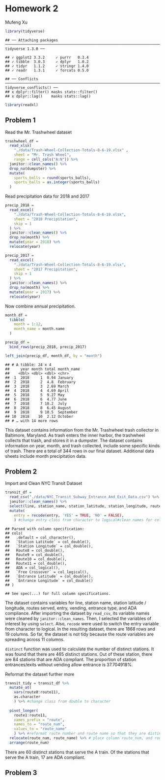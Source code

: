 Homework 2
================
Mufeng Xu

``` r
library(tidyverse)
```

    ## ── Attaching packages ──────────────────────────────────────────────────────────────────────────────── tidyverse 1.3.0 ──

    ## ✓ ggplot2 3.3.2     ✓ purrr   0.3.4
    ## ✓ tibble  3.0.3     ✓ dplyr   1.0.2
    ## ✓ tidyr   1.1.2     ✓ stringr 1.4.0
    ## ✓ readr   1.3.1     ✓ forcats 0.5.0

    ## ── Conflicts ─────────────────────────────────────────────────────────────────────────────────── tidyverse_conflicts() ──
    ## x dplyr::filter() masks stats::filter()
    ## x dplyr::lag()    masks stats::lag()

``` r
library(readxl)
```

## Problem 1

Read the Mr. Trashwheel dataset

``` r
trashwheel_df = 
  read_xlsx(
    "./data/Trash-Wheel-Collection-Totals-8-6-19.xlsx" ,
    sheet = "Mr. Trash Wheel",
    range = cell_cols("A:N")) %>% 
  janitor::clean_names() %>% 
  drop_na(dumpster) %>% 
  mutate(
    sports_balls = round(sports_balls),
    sports_balls = as.integer(sports_balls)
  )
```

Read precipitation data for 2018 and 2017

``` r
precip_2018 = 
  read_excel(
    "./data/Trash-Wheel-Collection-Totals-8-6-19.xlsx",
    sheet = "2018 Precipitation",
    skip = 1
  ) %>% 
  janitor::clean_names() %>% 
  drop_na(month) %>% 
  mutate(year = 2018) %>% 
  relocate(year)

precip_2017 = 
  read_excel(
    "./data/Trash-Wheel-Collection-Totals-8-6-19.xlsx",
    sheet = "2017 Precipitation",
    skip = 1
  ) %>% 
  janitor::clean_names() %>% 
  drop_na(month) %>% 
  mutate(year = 2017) %>% 
  relocate(year)
```

Now combine annual precipitation.

``` r
month_df =
  tibble(
    month = 1:12,
    month_name = month.name
  )

precip_df = 
  bind_rows(precip_2018, precip_2017) 

left_join(precip_df, month_df, by = "month")
```

    ## # A tibble: 24 x 4
    ##     year month total month_name
    ##    <dbl> <dbl> <dbl> <chr>     
    ##  1  2018     1  0.94 January   
    ##  2  2018     2  4.8  February  
    ##  3  2018     3  2.69 March     
    ##  4  2018     4  4.69 April     
    ##  5  2018     5  9.27 May       
    ##  6  2018     6  4.77 June      
    ##  7  2018     7 10.2  July      
    ##  8  2018     8  6.45 August    
    ##  9  2018     9 10.5  September 
    ## 10  2018    10  2.12 October   
    ## # … with 14 more rows

This dataset contains information from the Mr. Trashwheel trash
collector in Baltimore, Maryland. As trash enters the inner harbor, the
trashwheel collects that trash, and stores it in a dumpster. The dataset
contains information on year, month, and trash collected, include some
specific kinds of trash. There are a total of 344 rows in our final
dataset. Additional data sheets include month precipitation data.

## Problem 2

Import and Clean NYC Transit Dataset

``` r
transit_df = 
  read_csv("./data/NYC_Transit_Subway_Entrance_And_Exit_Data.csv") %>% 
  janitor::clean_names() %>% 
  select(line, station_name, station_latitude, station_longitude, route1:route11, entry, vending, entrance_type, ada) %>% #select the variables of interest
  mutate(
    entry = recode(entry, 'YES' = TRUE, 'NO' = FALSE),
    ) #change entry class from character to logical#clean names for column titles
```

    ## Parsed with column specification:
    ## cols(
    ##   .default = col_character(),
    ##   `Station Latitude` = col_double(),
    ##   `Station Longitude` = col_double(),
    ##   Route8 = col_double(),
    ##   Route9 = col_double(),
    ##   Route10 = col_double(),
    ##   Route11 = col_double(),
    ##   ADA = col_logical(),
    ##   `Free Crossover` = col_logical(),
    ##   `Entrance Latitude` = col_double(),
    ##   `Entrance Longitude` = col_double()
    ## )

    ## See spec(...) for full column specifications.

The dataset contains variables for line, station name, station latitude
/ longitude, routes served, entry, vending, entrance type, and ADA
compliance. After importing the dataset by `read_csv`, its variable
names were cleaned by `janitor::clean_names`. Then, I selected the
variables of interest by using `select`. Also, `recode` were used to
switch the entry variable from character to logical. In the resulting
dataset, there are 1868 rows and 19 columns. So far, the dataset is not
tidy because the route variables are spreading across 11 columns.

`distinct` function was used to calculate the number of distinct
stations. It was found that there are 465 distinct stations. Out of
these station, there are 84 stations that are ADA compliant. The
proportion of station entrances/exits without vending allow entrance is
37.704918%.

Reformat the dataset further more

``` r
transit_tidy = transit_df %>% 
  mutate_at(
    vars(route8:route11),
    as.character
    ) %>% #change class from double to character
  
  pivot_longer(
    route1:route11,
    names_prefix = "route",
    names_to = "route_num",
    values_to = "route_name"
    ) %>% #reformat route number and route name so that they are distinct variables
  relocate(route_num, route_name) %>% # place column route_num, and route_name to the front
  arrange(route_num)
```

There are 60 distinct stations that serve the A train. Of the stations
that serve the A train, 17 are ADA compliant.

## Problem 3
